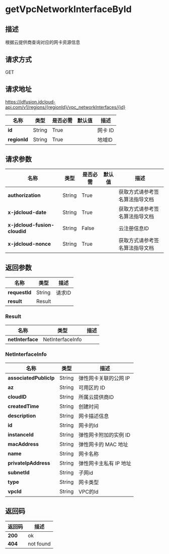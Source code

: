 # getVpcNetworkInterfaceById


## 描述
根据云提供商查询对应的网卡资源信息

## 请求方式
GET

## 请求地址
https://jdfusion.jdcloud-api.com/v1/regions/{regionId}/vpc_networkInterfaces/{id}

|名称|类型|是否必需|默认值|描述|
|---|---|---|---|---|
|**id**|String|True| |网卡 ID|
|**regionId**|String|True| |地域ID|

## 请求参数
|名称|类型|是否必需|默认值|描述|
|---|---|---|---|---|
|**authorization**|String|True| |获取方式请参考签名算法指导文档|
|**x-jdcloud-date**|String|True| |获取方式请参考签名算法指导文档|
|**x-jdcloud-fusion-cloudid**|String|False| |云注册信息ID|
|**x-jdcloud-nonce**|String|True| |获取方式请参考签名算法指导文档|


## 返回参数
|名称|类型|描述|
|---|---|---|
|**requestId**|String|请求ID|
|**result**|Result| |

### Result
|名称|类型|描述|
|---|---|---|
|**netInterface**|NetInterfaceInfo| |
### NetInterfaceInfo
|名称|类型|描述|
|---|---|---|
|**associatedPublicIp**|String|弹性网卡关联的公网 IP|
|**az**|String|可用区的 ID|
|**cloudID**|String|所属云提供商ID|
|**createdTime**|String|创建时间|
|**description**|String|网卡描述信息|
|**id**|String|网卡的Id|
|**instanceId**|String|弹性网卡附加的实例 ID|
|**macAddress**|String|弹性网卡的 MAC 地址|
|**name**|String|网卡名称|
|**privateIpAddress**|String|弹性网卡主私有 IP 地址|
|**subnetId**|String|子网id|
|**type**|String|网卡类型|
|**vpcId**|String|VPC的Id|

## 返回码
|返回码|描述|
|---|---|
|**200**|ok|
|**404**|not found|

